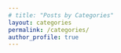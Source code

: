 ```yaml
---
# title: "Posts by Categories"
layout: categories
permalink: /categories/
author_profile: true
---
```


